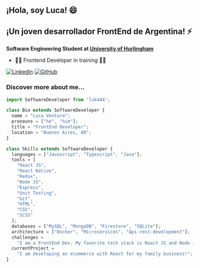## ¡Hola, soy Luca! 😄
## ¡Un joven desarrollador FrontEnd de Argentina! ⚡

**Software Engineering Student at [University of Hurlingham](http://www.unahur.edu.ar/)**  


- 👨‍💻 Frontend Developer in training 👨‍💻


[![LinkedIn](https://img.shields.io/badge/LinkedIn-Profile-blue?style=flat-square&logo=linkedin)](https://www.linkedin.com/in/luk444/)
[![GitHub](https://img.shields.io/badge/GitHub-Profile-green?style=flat-square&logo=github)](https://github.com/luk444)


### Discover more about me...

```js
import SoftwareDeveloper from 'luk444';

class Bio extends SoftwareDeveloper {
  name = "Luca Ventura";
  pronouns = ["he", "him"];
  title = "FrontEnd Developer";
  location = "Buenos Aires, AR";
}

class Skills extends SoftwareDeveloper {
  languages = ["Javascript", "Typescript", "Java"];
  tools = [
    "React JS",
    "React Native",
    "Redux",
    "Node JS",
    "Express",
    "Unit Testing",
    "Git",
    "HTML",
    "CSS",
    "SCSS"
  ];
  databases = ["MySQL", "MongoDB", "Firestore", "SQLite"];
  architecture = ["Docker", "Microservices", "Api-rest-development"];
  challenges =
    "I am a FrontEnd Dev. My favorite tech stack is React JS and Node JS";
  currentProject =
    "I am developing an ecommerce with React for my family business!";
}
```
